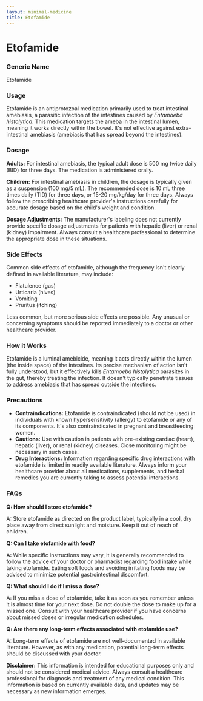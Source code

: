 ```yaml
---
layout: minimal-medicine
title: Etofamide
---
```


# Etofamide
### Generic Name
Etofamide

### Usage
Etofamide is an antiprotozoal medication primarily used to treat intestinal amebiasis, a parasitic infection of the intestines caused by *Entamoeba histolytica*.  This medication targets the ameba in the intestinal lumen, meaning it works directly within the bowel.  It's not effective against extra-intestinal amebiasis (amebiasis that has spread beyond the intestines).

### Dosage

**Adults:** For intestinal amebiasis, the typical adult dose is 500 mg twice daily (BID) for three days.  The medication is administered orally.

**Children:** For intestinal amebiasis in children, the dosage is typically given as a suspension (100 mg/5 mL). The recommended dose is 10 mL three times daily (TID) for three days, or 15-20 mg/kg/day for three days. Always follow the prescribing healthcare provider's instructions carefully for accurate dosage based on the child's weight and condition.

**Dosage Adjustments:** The manufacturer's labeling does not currently provide specific dosage adjustments for patients with hepatic (liver) or renal (kidney) impairment.  Always consult a healthcare professional to determine the appropriate dose in these situations.

### Side Effects

Common side effects of etofamide, although the frequency isn't clearly defined in available literature, may include:

* Flatulence (gas)
* Urticaria (hives)
* Vomiting
* Pruritus (itching)

Less common, but more serious side effects are possible.  Any unusual or concerning symptoms should be reported immediately to a doctor or other healthcare provider.

### How it Works

Etofamide is a luminal amebicide, meaning it acts directly within the lumen (the inside space) of the intestines.  Its precise mechanism of action isn't fully understood, but it effectively kills *Entamoeba histolytica* parasites in the gut, thereby treating the infection. It doesn't typically penetrate tissues to address amebiasis that has spread outside the intestines.

### Precautions

* **Contraindications:** Etofamide is contraindicated (should not be used) in individuals with known hypersensitivity (allergy) to etofamide or any of its components. It's also contraindicated in pregnant and breastfeeding women.
* **Cautions:**  Use with caution in patients with pre-existing cardiac (heart), hepatic (liver), or renal (kidney) diseases.  Close monitoring might be necessary in such cases.
* **Drug Interactions:** Information regarding specific drug interactions with etofamide is limited in readily available literature. Always inform your healthcare provider about all medications, supplements, and herbal remedies you are currently taking to assess potential interactions.

### FAQs

**Q: How should I store etofamide?**

A: Store etofamide as directed on the product label, typically in a cool, dry place away from direct sunlight and moisture. Keep it out of reach of children.

**Q:  Can I take etofamide with food?**

A: While specific instructions may vary, it is generally recommended to follow the advice of your doctor or pharmacist regarding food intake while taking etofamide.  Eating soft foods and avoiding irritating foods may be advised to minimize potential gastrointestinal discomfort.

**Q: What should I do if I miss a dose?**

A: If you miss a dose of etofamide, take it as soon as you remember unless it is almost time for your next dose. Do not double the dose to make up for a missed one. Consult with your healthcare provider if you have concerns about missed doses or irregular medication schedules.

**Q:  Are there any long-term effects associated with etofamide use?**

A: Long-term effects of etofamide are not well-documented in available literature.  However, as with any medication, potential long-term effects should be discussed with your doctor.

**Disclaimer:** This information is intended for educational purposes only and should not be considered medical advice. Always consult a healthcare professional for diagnosis and treatment of any medical condition.  This information is based on currently available data, and updates may be necessary as new information emerges.
